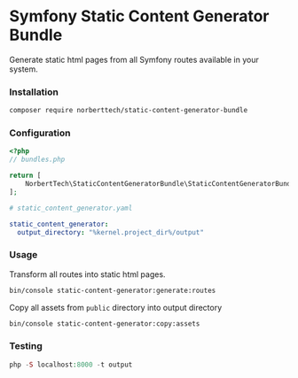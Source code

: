 # Symfony Static Content Generator Bundle

Generate static html pages from all Symfony routes available in your system. 

### Installation

```bash
composer require norberttech/static-content-generator-bundle
```

### Configuration

```php
<?php
// bundles.php

return [
    NorbertTech\StaticContentGeneratorBundle\StaticContentGeneratorBundle::class => ['all' => true],
];
```

```yaml
# static_content_generator.yaml

static_content_generator:
  output_directory: "%kernel.project_dir%/output"
```

### Usage

Transform all routes into static html pages. 

```bash
bin/console static-content-generator:generate:routes
```

Copy all assets from `public` directory into output directory

```bash
bin/console static-content-generator:copy:assets
```

### Testing

```php
php -S localhost:8000 -t output
```